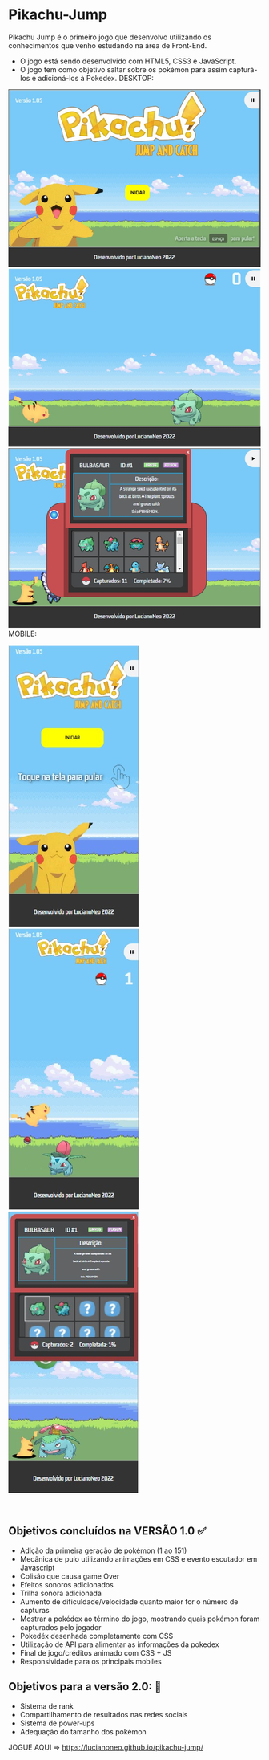 ﻿# Pikachu-Jump
Pikachu Jump é o primeiro jogo que desenvolvo utilizando os conhecimentos que venho estudando na área de Front-End. 
- O jogo está sendo desenvolvido com HTML5, CSS3 e JavaScript.
- O jogo tem como objetivo saltar sobre os pokémon para assim capturá-los e adicioná-los à Pokedex.
DESKTOP:
<img src='screen1.jpg'>
<img src='screen2.jpg'>
<img src='screen3.jpg'>
MOBILE:
<p align:center>
<img src='screenmobile1.jpg'>
<img src='screenmobile2.jpg'>
<img src='screenmobile3.jpg'>
</p>
<br>

## Objetivos concluídos na VERSÃO 1.0 ✅
- Adição da primeira geração de pokémon (1 ao 151)
- Mecânica de pulo utilizando animações em CSS e evento escutador em Javascript
- Colisão que causa game Over 
- Efeitos sonoros adicionados
- Trilha sonora adicionada
- Aumento de dificuldade/velocidade quanto maior for o número de capturas
- Mostrar a pokédex ao término do jogo, mostrando quais pokémon foram capturados pelo jogador
- Pokedéx desenhada completamente com CSS
- Utilização de API para alimentar as informações da pokedex
- Final de jogo/créditos animado com CSS + JS
- Responsividade para os principais mobiles

## Objetivos para a versão 2.0: 🧹
- Sistema de rank
- Compartilhamento de resultados nas redes sociais
- Sistema de power-ups
- Adequação do tamanho dos pokémon


JOGUE AQUI => https://lucianoneo.github.io/pikachu-jump/

